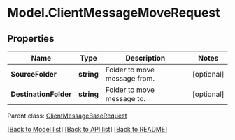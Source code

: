 # Model.ClientMessageMoveRequest
## Properties
Name | Type | Description | Notes
------------ | ------------- | ------------- | -------------
**SourceFolder** | **string** | Folder to move message from.              | [optional] 
**DestinationFolder** | **string** | Folder to move message to.              | [optional] 

 Parent class: [ClientMessageBaseRequest](ClientMessageBaseRequest.md)

[[Back to Model list]](README.md#documentation-for-models) [[Back to API list]](README.md#documentation-for-api-endpoints) [[Back to README]](README.md)


